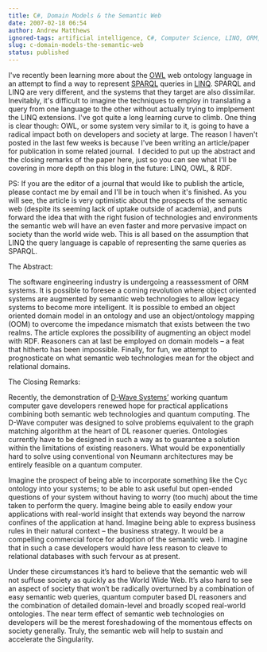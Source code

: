 ```yaml
---
title: C#, Domain Models & the Semantic Web
date: 2007-02-18 06:54
author: Andrew Matthews
ignored-tags: artificial intelligence, C#, Computer Science, LINQ, ORM, philosophy
slug: c-domain-models-the-semantic-web
status: published
---
```


I've recently been learning more about the [OWL](http://www.w3.org/2004/OWL/) web ontology language in an attempt to find a way to represent [SPARQL](http://www.w3.org/2001/sw/DataAccess/) queries in [LINQ](http://msdn2.microsoft.com/en-us/library/aa479865.aspx). SPARQL and LINQ are very different, and the systems that they target are also dissimilar. Inevitably, it's difficult to imagine the techniques to employ in translating a query from one language to the other without actually trying to implpement the LINQ extensions. I've got quite a long learning curve to climb. One thing is clear though: OWL, or some system very similar to it, is going to have a radical impact both on developers and society at large. The reason I haven't posted in the last few weeks is because I've been writing an article/paper for publication in some related journal.  I decided to put up the abstract and the closing remarks of the paper here, just so you can see what I'll be covering in more depth on this blog in the future: LINQ, OWL, & RDF.

PS: If you are the editor of a journal that would like to publish the article, please contact me by email and I'll be in touch when it's finished. As you will see, the article is very optimistic about the prospects of the semantic web (despite its seeming lack of uptake outside of academia), and puts forward the idea that with the right fusion of technologies and environments the semantic web will have an even faster and more pervasive impact on society than the world wide web. This is all based on the assumption that LINQ the query language is capable of representing the same queries as SPARQL.

The Abstract:

The software engineering industry is undergoing a reassessment of ORM systems. It is possible to foresee a coming revolution where object oriented systems are augmented by semantic web technologies to allow legacy systems to become more intelligent. It is possible to embed an object oriented domain model in an ontology and use an object/ontology mapping (OOM) to overcome the impedance mismatch that exists between the two realms. The article explores the possibility of augmenting an object model with RDF. Reasoners can at last be employed on domain models – a feat that hitherto has been impossible. Finally, for fun, we attempt to prognosticate on what semantic web technologies mean for the object and relational domains.

The Closing Remarks:

Recently, the demonstration of [D-Wave Systems’](http://www.dwavesys.com/) working quantum computer gave developers renewed hope for practical applications combining both semantic web technologies and quantum computing. The D-Wave computer was designed to solve problems equivalent to the graph matching algorithm at the heart of DL reasoner queries. Ontologies currently have to be designed in such a way as to guarantee a solution within the limitations of existing reasoners. What would be exponentially hard to solve using conventional von Neumann architectures may be entirely feasible on a quantum computer.

Imagine the prospect of being able to incorporate something like the Cyc ontology into your systems; to be able to ask useful but open-ended questions of your system without having to worry (too much) about the time taken to perform the query. Imagine being able to easily endow your applications with real-world insight that extends way beyond the narrow confines of the application at hand. Imagine being able to express business rules in their natural context – the business strategy. It would be a compelling commercial force for adoption of the semantic web. I imagine that in such a case developers would have less reason to cleave to relational databases with such fervour as at present.

Under these circumstances it’s hard to believe that the semantic web will not suffuse society as quickly as the World Wide Web. It’s also hard to see an aspect of society that won’t be radically overturned by a combination of easy semantic web queries, quantum computer based DL reasoners and the combination of detailed domain-level and broadly scoped real-world ontologies. The near term effect of semantic web technologies on developers will be the merest foreshadowing of the momentous effects on society generally. Truly, the semantic web will help to sustain and accelerate the Singularity.
